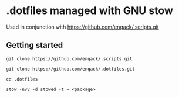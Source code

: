 # .dotfiles managed with GNU stow

Used in conjunction with https://github.com/enqack/.scripts.git

## Getting started

`git clone https://github.com/enqack/.scripts.git`

`git clone https://github.com/enqack/.dotfiles.git`

`cd .dotfiles`

`stow -nvv -d stowed -t ~ <package>`
